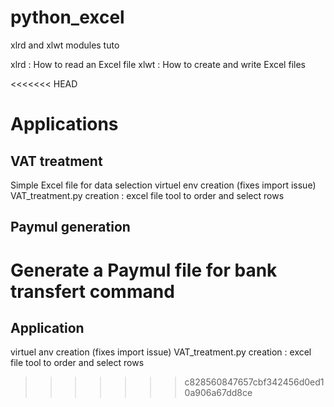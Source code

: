 # python_excel
xlrd and xlwt modules tuto

xlrd : How to read an Excel file
xlwt : How to create and write Excel files

<<<<<<< HEAD
# Applications
## VAT treatment
Simple Excel file for data selection
virtuel env creation (fixes import issue) VAT_treatment.py creation : excel file tool to order and select rows

## Paymul generation
Generate a Paymul file for bank transfert command
=======

## Application

virtuel anv creation (fixes import issue)
VAT_treatment.py creation : excel file tool to order and select rows
>>>>>>> c828560847657cbf342456d0ed10a906a67dd8ce
